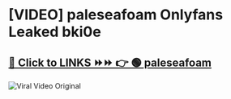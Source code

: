 
 # [VIDEO] paleseafoam Onlyfans Leaked bki0e

## <h2><a href="https://clipsfans.com/paleseafoam&ref=git">🔗 Click to LINKS ⏩⏩ 👉 🟢 paleseafoam </a></h2>

<a href="https://clipsfans.com/paleseafoam&ref=git" rel="nofollow" data-target="animated-image.originalLink"><img src="https://i.ibb.co.com/xMMVF88/686577567.gif" alt="Viral Video Original" style="max-width: 100%; display: inline-block;" data-target="animated-image.originalImage"></a>

